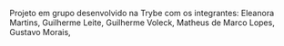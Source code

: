 Projeto em grupo desenvolvido na Trybe com os integrantes:
Eleanora Martins,
Guilherme Leite,
Guilherme Voleck,
Matheus de Marco Lopes,
Gustavo Morais,
